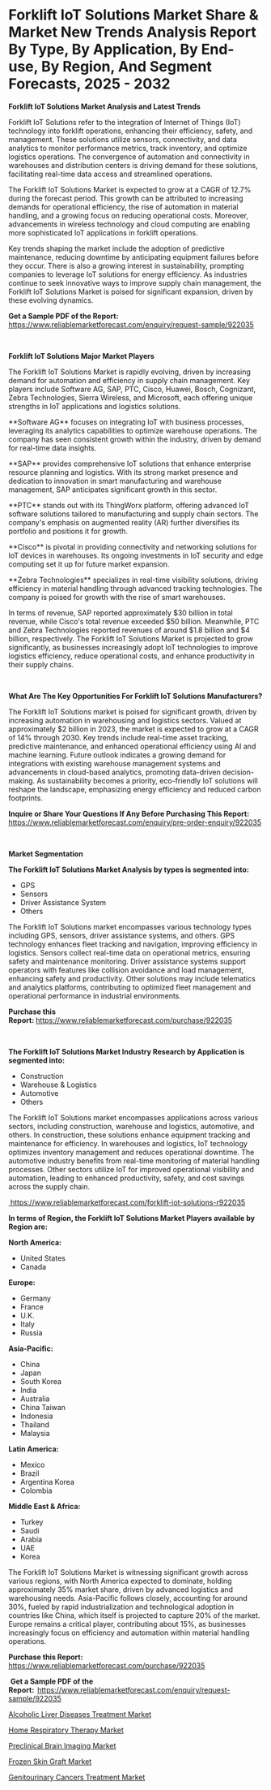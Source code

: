 <p><h1>Forklift IoT Solutions Market Share & Market New Trends Analysis Report By Type, By Application, By End-use, By Region, And Segment Forecasts, 2025 - 2032</h1></p><p><strong>Forklift IoT Solutions Market Analysis and Latest Trends</strong></p>
<p><p>Forklift IoT Solutions refer to the integration of Internet of Things (IoT) technology into forklift operations, enhancing their efficiency, safety, and management. These solutions utilize sensors, connectivity, and data analytics to monitor performance metrics, track inventory, and optimize logistics operations. The convergence of automation and connectivity in warehouses and distribution centers is driving demand for these solutions, facilitating real-time data access and streamlined operations.</p><p>The Forklift IoT Solutions Market is expected to grow at a CAGR of 12.7% during the forecast period. This growth can be attributed to increasing demands for operational efficiency, the rise of automation in material handling, and a growing focus on reducing operational costs. Moreover, advancements in wireless technology and cloud computing are enabling more sophisticated IoT applications in forklift operations.</p><p>Key trends shaping the market include the adoption of predictive maintenance, reducing downtime by anticipating equipment failures before they occur. There is also a growing interest in sustainability, prompting companies to leverage IoT solutions for energy efficiency. As industries continue to seek innovative ways to improve supply chain management, the Forklift IoT Solutions Market is poised for significant expansion, driven by these evolving dynamics.</p></p>
<p><strong>Get a Sample PDF of the Report:&nbsp;</strong> <a href="https://www.reliablemarketforecast.com/enquiry/request-sample/922035?utm_campaign=1875&utm_medium=2&utm_source=Github&utm_content=ia&utm_term=07032025&utm_id=forklift-iot-solutions">https://www.reliablemarketforecast.com/enquiry/request-sample/922035</a></p>
<p>&nbsp;</p>
<p><strong>Forklift IoT Solutions Major Market Players</strong></p>
<p><p>The Forklift IoT Solutions Market is rapidly evolving, driven by increasing demand for automation and efficiency in supply chain management. Key players include Software AG, SAP, PTC, Cisco, Huawei, Bosch, Cognizant, Zebra Technologies, Sierra Wireless, and Microsoft, each offering unique strengths in IoT applications and logistics solutions.</p><p>**Software AG** focuses on integrating IoT with business processes, leveraging its analytics capabilities to optimize warehouse operations. The company has seen consistent growth within the industry, driven by demand for real-time data insights.</p><p>**SAP** provides comprehensive IoT solutions that enhance enterprise resource planning and logistics. With its strong market presence and dedication to innovation in smart manufacturing and warehouse management, SAP anticipates significant growth in this sector.</p><p>**PTC** stands out with its ThingWorx platform, offering advanced IoT software solutions tailored to manufacturing and supply chain sectors. The company's emphasis on augmented reality (AR) further diversifies its portfolio and positions it for growth.</p><p>**Cisco** is pivotal in providing connectivity and networking solutions for IoT devices in warehouses. Its ongoing investments in IoT security and edge computing set it up for future market expansion.</p><p>**Zebra Technologies** specializes in real-time visibility solutions, driving efficiency in material handling through advanced tracking technologies. The company is poised for growth with the rise of smart warehouses.</p><p>In terms of revenue, SAP reported approximately $30 billion in total revenue, while Cisco's total revenue exceeded $50 billion. Meanwhile, PTC and Zebra Technologies reported revenues of around $1.8 billion and $4 billion, respectively. The Forklift IoT Solutions Market is projected to grow significantly, as businesses increasingly adopt IoT technologies to improve logistics efficiency, reduce operational costs, and enhance productivity in their supply chains.</p></p>
<p>&nbsp;</p>
<p><strong>What Are The Key Opportunities For Forklift IoT Solutions Manufacturers?</strong></p>
<p><p>The Forklift IoT Solutions market is poised for significant growth, driven by increasing automation in warehousing and logistics sectors. Valued at approximately $2 billion in 2023, the market is expected to grow at a CAGR of 14% through 2030. Key trends include real-time asset tracking, predictive maintenance, and enhanced operational efficiency using AI and machine learning. Future outlook indicates a growing demand for integrations with existing warehouse management systems and advancements in cloud-based analytics, promoting data-driven decision-making. As sustainability becomes a priority, eco-friendly IoT solutions will reshape the landscape, emphasizing energy efficiency and reduced carbon footprints.</p></p>
<p><strong>Inquire or Share Your Questions If Any Before Purchasing This Report:</strong> <a href="https://www.reliablemarketforecast.com/enquiry/pre-order-enquiry/922035?utm_campaign=1875&utm_medium=2&utm_source=Github&utm_content=ia&utm_term=07032025&utm_id=forklift-iot-solutions">https://www.reliablemarketforecast.com/enquiry/pre-order-enquiry/922035</a></p>
<p>&nbsp;</p>
<p><strong>Market Segmentation</strong></p>
<p><strong>The Forklift IoT Solutions Market Analysis by types is segmented into:</strong></p>
<p><ul><li>GPS</li><li>Sensors</li><li>Driver Assistance System</li><li>Others</li></ul></p>
<p><p>The Forklift IoT Solutions market encompasses various technology types including GPS, sensors, driver assistance systems, and others. GPS technology enhances fleet tracking and navigation, improving efficiency in logistics. Sensors collect real-time data on operational metrics, ensuring safety and maintenance monitoring. Driver assistance systems support operators with features like collision avoidance and load management, enhancing safety and productivity. Other solutions may include telematics and analytics platforms, contributing to optimized fleet management and operational performance in industrial environments.</p></p>
<p><strong>Purchase this Report:&nbsp;</strong><a href="https://www.reliablemarketforecast.com/purchase/922035?utm_campaign=1875&utm_medium=2&utm_source=Github&utm_content=ia&utm_term=07032025&utm_id=forklift-iot-solutions">https://www.reliablemarketforecast.com/purchase/922035</a></p>
<p>&nbsp;</p>
<p><strong>The Forklift IoT Solutions Market Industry Research by Application is segmented into:</strong></p>
<p><ul><li>Construction</li><li>Warehouse & Logistics</li><li>Automotive</li><li>Others</li></ul></p>
<p><p>The Forklift IoT Solutions market encompasses applications across various sectors, including construction, warehouse and logistics, automotive, and others. In construction, these solutions enhance equipment tracking and maintenance for efficiency. In warehouses and logistics, IoT technology optimizes inventory management and reduces operational downtime. The automotive industry benefits from real-time monitoring of material handling processes. Other sectors utilize IoT for improved operational visibility and automation, leading to enhanced productivity, safety, and cost savings across the supply chain.</p></p>
<p><a href="https://www.reliablemarketforecast.com/forklift-iot-solutions-r922035?utm_campaign=1875&utm_medium=2&utm_source=Github&utm_content=ia&utm_term=07032025&utm_id=forklift-iot-solutions">&nbsp;https://www.reliablemarketforecast.com/forklift-iot-solutions-r922035</a></p>
<p><strong>In terms of Region, the Forklift IoT Solutions Market Players available by Region are:</strong></p>
<p>
    <p> <strong> North America: </strong>
        <ul>
            <li>United States</li>
            <li>Canada</li>
        </ul>
        </p> 
    <p> <strong> Europe: </strong>
        <ul>
            <li>Germany</li>
            <li>France</li>
            <li>U.K.</li>
            <li>Italy</li>
            <li>Russia</li>
        </ul>
        </p> 
    <p> <strong> Asia-Pacific: </strong>
        <ul>
            <li>China</li>
            <li>Japan</li>
            <li>South Korea</li>
            <li>India</li>
            <li>Australia</li>
            <li>China Taiwan</li>
            <li>Indonesia</li>
            <li>Thailand</li>
            <li>Malaysia</li>
        </ul>
        </p> 
    <p> <strong> Latin America: </strong>
        <ul>
            <li>Mexico</li>
            <li>Brazil</li>
            <li>Argentina Korea</li>
            <li>Colombia</li>
        </ul>
        </p> 
    <p> <strong> Middle East & Africa: </strong>
        <ul>
            <li>Turkey</li>
            <li>Saudi</li>
            <li>Arabia</li>
            <li>UAE</li>
            <li>Korea</li>
        </ul>
    </p>
    </p>
<p><p>The Forklift IoT Solutions Market is witnessing significant growth across various regions, with North America expected to dominate, holding approximately 35% market share, driven by advanced logistics and warehousing needs. Asia-Pacific follows closely, accounting for around 30%, fueled by rapid industrialization and technological adoption in countries like China, which itself is projected to capture 20% of the market. Europe remains a critical player, contributing about 15%, as businesses increasingly focus on efficiency and automation within material handling operations.</p></p>
<p><strong>Purchase this Report: </strong><a href="https://www.reliablemarketforecast.com/purchase/922035?utm_campaign=1875&utm_medium=2&utm_source=Github&utm_content=ia&utm_term=07032025&utm_id=forklift-iot-solutions">https://www.reliablemarketforecast.com/purchase/922035</a></p>
<p>&nbsp;<strong>Get a Sample PDF of the Report:&nbsp;&nbsp;</strong><a href="https://www.reliablemarketforecast.com/enquiry/request-sample/922035?utm_campaign=1875&utm_medium=2&utm_source=Github&utm_content=ia&utm_term=07032025&utm_id=forklift-iot-solutions">https://www.reliablemarketforecast.com/enquiry/request-sample/922035</a></p>
<p><strong></strong></p>
<p><p><a href="https://github.com/lolahberkik5/Market-Research-Report-List-1/blob/main/alcoholic-liver-diseases-treatment-market.md?utm_campaign=1875&utm_medium=2&utm_source=Github&utm_content=ia&utm_term=07032025&utm_id=forklift-iot-solutions">Alcoholic Liver Diseases Treatment Market</a></p><p><a href="https://github.com/rndwazeri/Market-Research-Report-List-1/blob/main/home-respiratory-therapy-market.md?utm_campaign=1875&utm_medium=2&utm_source=Github&utm_content=ia&utm_term=07032025&utm_id=forklift-iot-solutions">Home Respiratory Therapy Market</a></p><p><a href="https://github.com/resiebustin/Market-Research-Report-List-1/blob/main/preclinical-brain-imaging-market.md?utm_campaign=1875&utm_medium=2&utm_source=Github&utm_content=ia&utm_term=07032025&utm_id=forklift-iot-solutions">Preclinical Brain Imaging Market</a></p><p><a href="https://github.com/dubelsuehsik/Market-Research-Report-List-1/blob/main/frozen-skin-graft-market.md?utm_campaign=1875&utm_medium=2&utm_source=Github&utm_content=ia&utm_term=07032025&utm_id=forklift-iot-solutions">Frozen Skin Graft Market</a></p><p><a href="https://github.com/bloggglazaie/Market-Research-Report-List-1/blob/main/genitourinary-cancers-treatment-market.md?utm_campaign=1875&utm_medium=2&utm_source=Github&utm_content=ia&utm_term=07032025&utm_id=forklift-iot-solutions">Genitourinary Cancers Treatment Market</a></p></p>